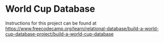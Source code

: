 # World Cup Database

Instructions for this project can be found at https://www.freecodecamp.org/learn/relational-database/build-a-world-cup-database-project/build-a-world-cup-database

